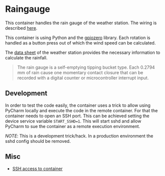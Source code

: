 # Raingauge

This container handles the rain gauge of the weather station.
The wiring is described [here](https://projects.raspberrypi.org/en/projects/build-your-own-weather-station/8).

This container is using Python and the [gpiozero](https://gpiozero.readthedocs.io/en/stable/) library.
Each rotation is handled as a button press out of which the wind speed can be calculated.

The [data sheet](https://cdn.sparkfun.com/assets/d/1/e/0/6/DS-15901-Weather_Meter.pdf) of the weather station provides the necessary information to calculate the rainfall.

> The rain gauge is a self-emptying tipping bucket type. Each 0.2794 mm of rain cause one momentary contact closure that can be recorded with a digital counter or microcontroller
interrupt input.

## Development

In order to test the code easily, the container uses a trick to allow using PyCharm locally and execute the code in the remote container.
For that the container needs to open an SSH port.
This can be achieved setting the device service variable `START_SSHD=1`.
This will start sshd and allow PyCharm to sue the container as a remote execution environment.

*NOTE*: This is a development trick/hack.
In a production environment the sshd config should be removed.

## Misc

* [SSH access to container](https://github.com/balena-io-playground/balena-openssh)